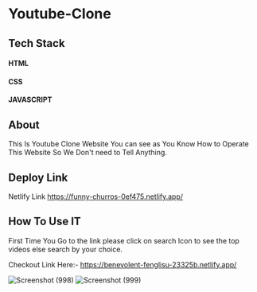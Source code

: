 # Youtube-Clone

## Tech Stack
#### HTML
#### CSS 
#### JAVASCRIPT

## About
This Is Youtube Clone Website You can see as You Know How to Operate This Website So We Don't need to Tell Anything.


## Deploy Link
Netlify Link 
https://funny-churros-0ef475.netlify.app/

## How To Use IT
First Time You Go to the link please click on search Icon to see the top videos else search by your choice.        


Checkout Link Here:- https://benevolent-fenglisu-23325b.netlify.app/

![Screenshot (998)](https://user-images.githubusercontent.com/104290715/189981914-949ef8e3-5650-4c9c-8d85-9fb525fffdb9.png)
![Screenshot (999)](https://user-images.githubusercontent.com/104290715/189981924-d0fdb81b-032d-42b2-b1d9-9e4715500765.png)
